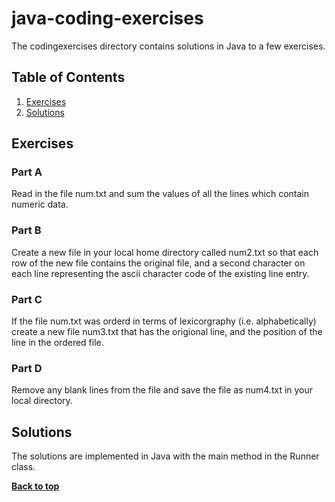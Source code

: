 # java-coding-exercises

The codingexercises directory contains solutions in Java to a few exercises.

## Table of Contents

1. [Exercises](#exercises)
2. [Solutions](#solutions)

## Exercises

### Part A

Read in the file num.txt and sum the values of all the lines which contain numeric data.

### Part B

Create a new file in your local home directory called num2.txt so that each row of the new file contains the original file, and a second character on each line representing the ascii character code of the existing line entry.

### Part C

If the file num.txt was orderd in terms of lexicorgraphy (i.e. alphabetically) create a new file num3.txt that has the origional line, and the position of the line in the ordered file.

### Part D

Remove any blank lines from the file and save the file as num4.txt in your local directory.

## Solutions

The solutions are implemented in Java with the main method in the Runner class.

**[Back to top](#table-of-contents)**
